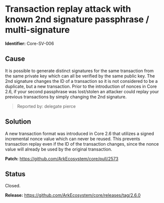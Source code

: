 # Transaction replay attack with known 2nd signature passphrase / multi-signature
**Identifier:** Core-SV-006

## Cause
It is possible to generate distinct signatures for the same transaction from the same private key which can all be verified by the same public key. The 2nd signature changes the ID of a transaction so it is not considered to be a duplicate, but a new transaction. Prior to the introduction of nonces in Core 2.6, if your second passphrase was lost/stolen an attacker could replay your previous transactions by simply changing the 2nd signature.

>Reported by: delegate pierce

## Solution
A new transaction format was introduced in Core 2.6 that utilizes a signed incremental nonce value which can never be reused. This prevents transaction replay even if the ID of the transaction changes, since the nonce value will already be used by the original transaction.

**Patch:** https://github.com/ArkEcosystem/core/pull/2573

## Status
Closed.

**Release:** https://github.com/ArkEcosystem/core/releases/tag/2.6.0

